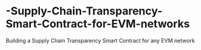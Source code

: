# -Supply-Chain-Transparency-Smart-Contract-for-EVM-networks
Building a Supply Chain Transparency Smart Contract for any EVM network
